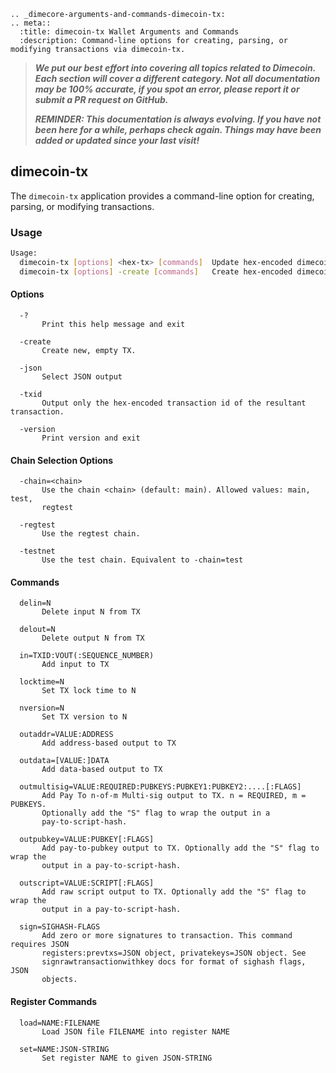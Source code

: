 ```{eval-rst}
.. _dimecore-arguments-and-commands-dimecoin-tx:
.. meta::
  :title: dimecoin-tx Wallet Arguments and Commands
  :description: Command-line options for creating, parsing, or modifying transactions via dimecoin-tx.
```

> ***We put our best effort into covering all topics related to Dimecoin. Each section will cover a different category. Not all documentation may be 100% accurate, if you spot an error, please report it or submit a PR request on GitHub.***
>
> ***REMINDER: This documentation is always evolving. If you have not been here for a while, perhaps check again. Things may have been added or updated since your last visit!***

## dimecoin-tx

The `dimecoin-tx` application provides a command-line option for creating, parsing, or modifying transactions.

### Usage

```bash
Usage:
  dimecoin-tx [options] <hex-tx> [commands]  Update hex-encoded dimecoin transaction
  dimecoin-tx [options] -create [commands]   Create hex-encoded dimecoin transaction
```

#### Options

```text
  -?
       Print this help message and exit

  -create
       Create new, empty TX.

  -json
       Select JSON output

  -txid
       Output only the hex-encoded transaction id of the resultant transaction.

  -version
       Print version and exit
```

#### Chain Selection Options

```text
  -chain=<chain>
       Use the chain <chain> (default: main). Allowed values: main, test,
       regtest

  -regtest
       Use the regtest chain.

  -testnet
       Use the test chain. Equivalent to -chain=test
```

#### Commands

```text
  delin=N
       Delete input N from TX

  delout=N
       Delete output N from TX

  in=TXID:VOUT(:SEQUENCE_NUMBER)
       Add input to TX

  locktime=N
       Set TX lock time to N

  nversion=N
       Set TX version to N

  outaddr=VALUE:ADDRESS
       Add address-based output to TX

  outdata=[VALUE:]DATA
       Add data-based output to TX

  outmultisig=VALUE:REQUIRED:PUBKEYS:PUBKEY1:PUBKEY2:....[:FLAGS]
       Add Pay To n-of-m Multi-sig output to TX. n = REQUIRED, m = PUBKEYS.
       Optionally add the "S" flag to wrap the output in a
       pay-to-script-hash.

  outpubkey=VALUE:PUBKEY[:FLAGS]
       Add pay-to-pubkey output to TX. Optionally add the "S" flag to wrap the
       output in a pay-to-script-hash.

  outscript=VALUE:SCRIPT[:FLAGS]
       Add raw script output to TX. Optionally add the "S" flag to wrap the
       output in a pay-to-script-hash.

  sign=SIGHASH-FLAGS
       Add zero or more signatures to transaction. This command requires JSON
       registers:prevtxs=JSON object, privatekeys=JSON object. See
       signrawtransactionwithkey docs for format of sighash flags, JSON
       objects.
```

#### Register Commands

```text
  load=NAME:FILENAME
       Load JSON file FILENAME into register NAME

  set=NAME:JSON-STRING
       Set register NAME to given JSON-STRING
```
